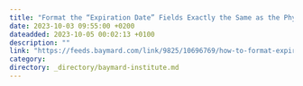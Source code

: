 ```yaml
---
title: "Format the “Expiration Date” Fields Exactly the Same as the Physical Credit Card (72% Don’t)"
date: 2023-10-03 09:55:00 +0200
dateadded: 2023-10-05 00:02:13 +0100
description: ""
link: "https://feeds.baymard.com/link/9825/10696769/how-to-format-expiration-date-fields"
category:
directory: _directory/baymard-institute.md
---
```

